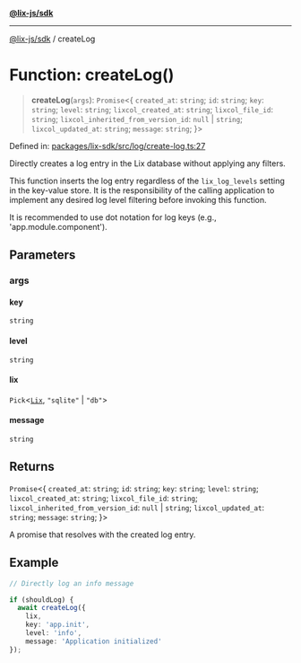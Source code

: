 [**@lix-js/sdk**](../README.md)

***

[@lix-js/sdk](../README.md) / createLog

# Function: createLog()

> **createLog**(`args`): `Promise`\<\{ `created_at`: `string`; `id`: `string`; `key`: `string`; `level`: `string`; `lixcol_created_at`: `string`; `lixcol_file_id`: `string`; `lixcol_inherited_from_version_id`: `null` \| `string`; `lixcol_updated_at`: `string`; `message`: `string`; \}\>

Defined in: [packages/lix-sdk/src/log/create-log.ts:27](https://github.com/opral/monorepo/blob/0501d8fe7eed9db1f8058e8d1d58b1d613ceaf43/packages/lix-sdk/src/log/create-log.ts#L27)

Directly creates a log entry in the Lix database without applying any filters.

This function inserts the log entry regardless of the `lix_log_levels` setting
in the key-value store. It is the responsibility of the calling application
to implement any desired log level filtering before invoking this function.

It is recommended to use dot notation for log keys (e.g., 'app.module.component').

## Parameters

### args

#### key

`string`

#### level

`string`

#### lix

`Pick`\<[`Lix`](../type-aliases/Lix.md), `"sqlite"` \| `"db"`\>

#### message

`string`

## Returns

`Promise`\<\{ `created_at`: `string`; `id`: `string`; `key`: `string`; `level`: `string`; `lixcol_created_at`: `string`; `lixcol_file_id`: `string`; `lixcol_inherited_from_version_id`: `null` \| `string`; `lixcol_updated_at`: `string`; `message`: `string`; \}\>

A promise that resolves with the created log entry.

## Example

```ts
// Directly log an info message

if (shouldLog) {
  await createLog({
    lix,
    key: 'app.init',
    level: 'info',
    message: 'Application initialized'
});
```
